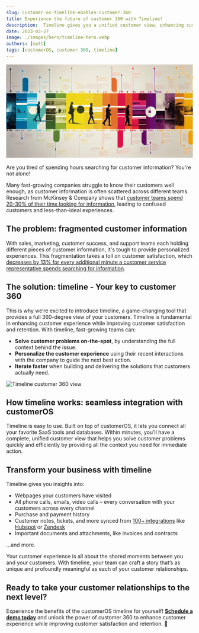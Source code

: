 ```yaml
---
slug: customer-os-timeline-enables-customer-360
title: Experience the future of customer 360 with Timeline!
description:  Timeline gives you a unified customer view, enhancing customer experience while boosting customer satisfaction and retention. Schedule a demo today!
date: 2023-03-27
image: ./images/hero/timeline-hero.webp
authors: [matt]
tags: [customerOS, customer 360, timeline]
---
```


![Experience customer 360 with Timeline!](images/hero/timeline-hero.webp)

Are you tired of spending hours searching for customer information? You're not alone!

Many fast-growing companies struggle to know their customers well enough, as customer information is often scattered across different teams. Research from McKinsey & Company shows that [customer teams spend 20-30% of their time looking for information][mckinsey], leading to confused customers and less-than-ideal experiences.

<!--truncate-->

## The problem: fragmented customer information

With sales, marketing, customer success, and support teams each holding different pieces of customer information, it's tough to provide personalized experiences. This fragmentation takes a toll on customer satisfaction, which [decreases by 13% for every additional minute a customer service representative spends searching for information][hbr].

## The solution:  timeline - Your key to customer 360

This is why we’re excited to introduce timeline, a game-changing tool that provides a full 360-degree view of your customers.  Timeline is fundamental in enhancing customer experience while improving customer satisfaction and retention.  With timeline, fast-growing teams can:

- **Solve customer problems on-the-spot**, by understanding the full context behind the issue.
- **Personalize the customer experience** using their recent interactions with the company to guide the next best action.
- **Iterate faster** when building and delivering the solutions that customers actually need.

![Timeline customer 360 view](images/Timeline-only.gif)

## How timeline works: seamless integration with customerOS

Timeline is easy to use.  Built on top of customerOS, it lets you connect all your favorite SaaS tools and databases.  Within minutes, you’ll have a complete, unified customer view  that helps you solve customer problems quickly and efficiently by providing all the context you need for immediate action.

## Transform your business with timeline

Timeline gives you insights into:

- Webpages your customers have visited
- All phone calls, emails, video calls – every conversation with your customers across every channel
- Purchase and payment history
- Customer notes, tickets, and more synced from [100+ integrations][catalog] like [Hubspot][hubspot] or [Zendesk][zendesk]
- Important documents and attachments, like invoices and contracts

…and more.  

Your customer experience is all about the shared moments between you and your customers.  With timeline, your team can craft a story that’s as unique and profoundly meaningful as each of your customer relationships.  

## Ready to take your customer relationships to the next level?

Experience the benefits of the customerOS timeline for yourself!  [**Schedule a demo today**][demo] and unlock the power of customer 360 to enhance customer experience while improving customer satisfaction and retention. 🚀

<!---References--->

[catalog]: /guides/integration-catalog/
[demo]: /
[hbr]: https://hbr.org/2007/02/understanding-customer-experience
[hubspot]: /blog/hubspot-integration-customer-os/
[mckinsey]: https://www.mckinsey.com/capabilities/people-and-organizational-performance/our-insights/if-were-all-so-busy-why-isnt-anything-getting-done
[zendesk]: /blog/zendesk-integration-customer-os/
